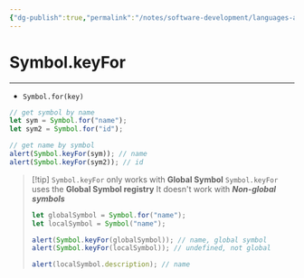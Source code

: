 ```yaml
---
{"dg-publish":true,"permalink":"/notes/software-development/languages-and-frameworks/web-development/front-end/javascript-vanilla/03-objects/07-symbol-type/06-symbol-key-for/","tags":["programming","webdevelopment","frontend","JavaScript"],"created":"2025-07-13T15:24:56.618+08:00"}
---
```



# Symbol.keyFor

---

- `Symbol.for(key)`

```javascript
// get symbol by name
let sym = Symbol.for("name");
let sym2 = Symbol.for("id");

// get name by symbol
alert(Symbol.keyFor(sym)); // name
alert(Symbol.keyFor(sym2)); // id
```

> [!tip] `Symbol.keyFor` only works with **Global Symbol**
> `Symbol.keyFor` uses the **Global Symbol registry**
> It doesn't work with **_Non-global symbols_**
>
> ```javascript
> let globalSymbol = Symbol.for("name");
> let localSymbol = Symbol("name");
>
> alert(Symbol.keyFor(globalSymbol)); // name, global symbol
> alert(Symbol.keyFor(localSymbol)); // undefined, not global
>
> alert(localSymbol.description); // name
> ```
